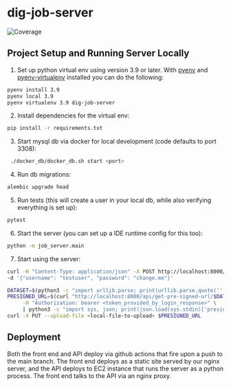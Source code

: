 # dig-job-server

![Coverage](https://img.shields.io/badge/coverage-63%25-brightgreen)


## Project Setup and Running Server Locally
1. Set up python virtual env using version 3.9 or later.  With [pyenv](https://github.com/pyenv/pyenv) and [pyenv-virtualenv](https://github.com/pyenv/pyenv-virtualenv) installed you can do the following:
```bash 
pyenv install 3.9
pyenv local 3.9
pyenv virtualenv 3.9 dig-job-server
```
2. Install dependencies for the virtual env:
```bash
pip install -r requirements.txt 
```
3. Start mysql db via docker for local development (code defaults to port 3308):
```bash
 ./docker_db/docker_db.sh start <port>
```
4. Run db migrations:
```bash
alembic upgrade head
```

5. Run tests (this will create a user in your local db, while also verifying everything is set up):
```bash
pytest
```

6. Start the server (you can set up a IDE runtime config for this too):
```bash
python -m job_server.main
```

7. Start using the server:
```bash
curl -H "Content-Type: application/json" -X POST http://localhost:8000/api/login \
-d '{"username": "testuser", "password": "change.me"}'
```
```bash
DATASET=$(python3 -c "import urllib.parse; print(urllib.parse.quote('''<data-set-name>'''))")
PRESIGNED_URL=$(curl "http://localhost:8000/api/get-pre-signed-url/$DATASET" \
     -H "Authorization: bearer <token_provided_by_login_response>" \
     | python3 -c "import sys, json; print(json.load(sys.stdin)['presigned_url'])")
curl -X PUT --upload-file <local-file-to-upload> $PRESIGNED_URL  
```

## Deployment
Both the front end and API deploy via github actions that fire upon a push to the main branch.  The front end deploys as a static site
served by our nginx server, and the API deploys to EC2 instance that runs the server as a python process.  The front end talks to the API via an nginx proxy.
